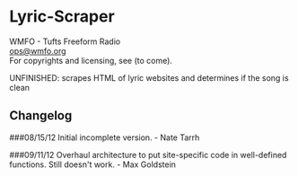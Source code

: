 Lyric-Scraper
=============

WMFO - Tufts Freeform Radio  
ops@wmfo.org  
For copyrights and licensing, see (to come).  

UNFINISHED: scrapes HTML of lyric websites and determines if the song is clean

Changelog
---------
###08/15/12
Initial incomplete version. - Nate Tarrh

###09/11/12
Overhaul architecture to put site-specific code in well-defined functions. Still doesn't work. - Max Goldstein
